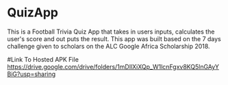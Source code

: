 # QuizApp
 This is a Football Trivia Quiz App that takes in users inputs, calculates the user's score and out puts the result. This app was built based on the 7 days challenge given to scholars on the ALC Google Africa Scholarship 2018.
 
 #Link To Hosted APK File
 https://drive.google.com/drive/folders/1mDIlXiXQp_W1lcnFgxv8KQ5lnGAyYBiG?usp=sharing
